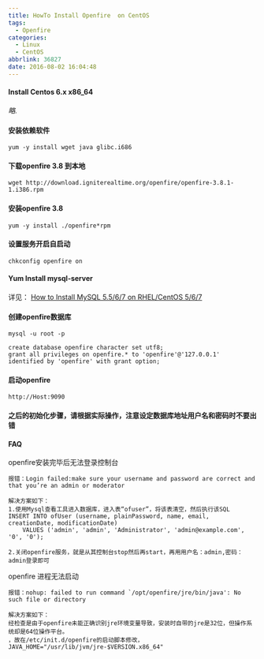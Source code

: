 ```yaml
---
title: HowTo Install Openfire  on CentOS
tags: 
  - Openfire
categories: 
  - Linux
  - CentOS
abbrlink: 36827
date: 2016-08-02 16:04:48
---
```


#### Install Centos 6.x x86_64
  *略.*

#### 安装依赖软件
```
yum -y install wget java glibc.i686
```

#### 下载openfire 3.8 到本地
```
wget http://download.igniterealtime.org/openfire/openfire-3.8.1-1.i386.rpm
```

#### 安装openfire 3.8
```
yum -y install ./openfire*rpm
```
#### 设置服务开启自启动
```
chkconfig openfire on

```
#### Yum Install mysql-server
详见： [How to Install MySQL 5.5/6/7 on RHEL/CentOS 5/6/7](http://blog.ultraera.org/how-to-install-mysql-5-6-on-centos/)

#### 创建openfire数据库
```
mysql -u root -p

create database openfire character set utf8;
grant all privileges on openfire.* to 'openfire'@'127.0.0.1' identified by 'openfire' with grant option;
```
#### 启动openfire
```
http://Host:9090
```

#### 之后的初始化步骤，请根据实际操作，注意设定数据库地址用户名和密码时不要出错

#### FAQ
openfire安装完毕后无法登录控制台
```
报错：Login failed:make sure your username and password are correct and that you’re an admin or moderator

解决方案如下：
1.使用Mysql查看工具进入数据库，进入表“ofuser”，将该表清空，然后执行该SQL
INSERT INTO ofUser (username, plainPassword, name, email, creationDate, modificationDate)
    VALUES ('admin', 'admin', 'Administrator', 'admin@example.com', '0', '0');

2.关闭openfire服务，就是从其控制台stop然后再start，再用用户名：admin,密码：admin登录即可
```

openfire 进程无法启动
```
报错：nohup: failed to run command `/opt/openfire/jre/bin/java': No such file or directory

解决方案如下：
经检查是由于openfire未能正确识别jre环境变量导致，安装时自带的jre是32位，但操作系统却是64位操作平台。
，故在/etc/init.d/openfire的启动脚本修改，
JAVA_HOME="/usr/lib/jvm/jre-$VERSION.x86_64"
```
